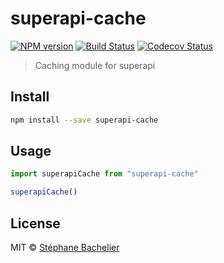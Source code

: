 

# superapi-cache
[![NPM version][npm-image]][npm-url]
[![Build Status][travis-image]][travis-url]
[![Codecov Status][codecov-image]][codecov-url]

> Caching module for superapi

## Install

```sh
npm install --save superapi-cache
```

## Usage

```js
import superapiCache from "superapi-cache"

superapiCache()
```

## License

MIT © [Stéphane Bachelier](https://github.com/stephanebachelier)

[npm-url]: https://npmjs.org/package/superapi-cache
[npm-image]: https://img.shields.io/npm/v/superapi-cache.svg?style=flat

[travis-url]: https://travis-ci.org/stephanebachelier/superapi-cache
[travis-image]: https://img.shields.io/travis/stephanebachelier/superapi-cache.svg?style=flat

[codecov-url]: https://codecov.io/github/stephanebachelier/superapi-cache
[codecov-image]: https://img.shields.io/codecov/c/github/stephanebachelier/superapi-cache.svg?style=flat

[depstat-url]: https://david-dm.org/stephanebachelier/superapi-cache
[depstat-image]: https://david-dm.org/stephanebachelier/superapi-cache.svg?style=flat
[download-badge]: http://img.shields.io/npm/dm/superapi-cache.svg?style=flat

